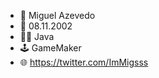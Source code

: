 - 💜 Miguel Azevedo
- 🎂 08.11.2002
- 👨‍💻 Java
- 🕹️ GameMaker
- 🌐 https://twitter.com/ImMigsss

<!---
ImMigs/ImMigs is a ✨ special ✨ repository because its `README.md` (this file) appears on your GitHub profile.
You can click the Preview link to take a look at your changes.
--->
